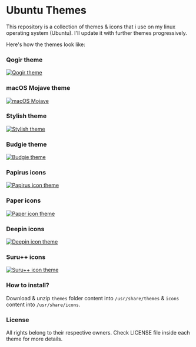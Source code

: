 Ubuntu Themes
=============

This repository is a collection of themes & icons that i use on my linux operating system (Ubuntu). I'll update it with further themes progressively.

Here's how the themes look like:

### Qogir theme

[![Qogir theme](https://cn.opendesktop.org/img/2/a/e/a/83bf56f927c7e7fa33e0995fd91e72ffeced.png)](https://www.gnome-look.org/p/1230631/)

### macOS Mojave theme

[![macOS Mojave](https://cn.opendesktop.org/img/9/e/5/1/8209269906aca59ea0abe3dc10774f61991e.jpg)](https://www.gnome-look.org/p/1275087/)

### Stylish theme

[![Stylish theme](https://cn.opendesktop.org/img/4/f/d/4/538deb2e33cad0d8604eaba1ee78b9bdab0a.jpg)](https://www.gnome-look.org/p/1013743/)

### Budgie theme

[![Budgie theme](https://cn.opendesktop.org/img/d/9/c/8/8f8d0109d93a1cbcb29d78d56aea2cfd5e04.png)](https://www.gnome-look.org/p/1276879/)

### Papirus icons

[![Papirus icon theme](https://cn.opendesktop.org/img/a/8/4/b/56595a54f9c931a8cac235caf97bccef5ab4.png)](https://www.gnome-look.org/p/1166289/)

### Paper icons

[![Paper icon theme](https://cn.opendesktop.org/img//hive/content-pre1/175923-1.png)](https://www.gnome-look.org/p/1099618/)

### Deepin icons

[![Deepin icon theme](https://cn.opendesktop.org/img/3/3/7/3/d8211247acce770e5575fa8566b8ad72ad51.jpg)](https://www.gnome-look.org/p/1191167/)

### Suru++ icons

[![Suru++ icon theme](https://cn.opendesktop.org/img/e/f/5/7/fed59e93ae806a6b41e708705973093e8f97.png)](https://www.gnome-look.org/p/1210408/)

### How to install?

Download & unzip `themes` folder content into `/usr/share/themes` & `icons` content into `/usr/share/icons`.

### License

All rights belong to their respective owners. Check LICENSE file inside each theme for more details.
